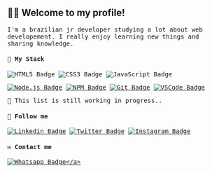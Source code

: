 ## :man_technologist: Welcome to my profile!
<samp>
 I'm a brazilian jr developer studying a lot about web developement. I really enjoy learning new things and sharing knowledge.


#### :rocket: My Stack
![HTML5 Badge](https://img.shields.io/badge/-HTML5-E34F26?style=flat&logo=html5&logoColor=white)
![CSS3 Badge](https://img.shields.io/badge/-CSS3-1572B6?style=flat&logo=css3&logoColor=white)
![JavaScript Badge](https://img.shields.io/badge/-JavaScript-yellow?style=flat&logo=javascript&logoColor=white)



<a href="https://nodejs.org" target="_blank"> ![Node.js Badge](https://img.shields.io/badge/-Node.js-339933?style=flat&logo=node.js&logoColor=white)</a>
<a href="https://npmjs.com" target="_blank"> ![NPM Badge](https://img.shields.io/badge/-NPM-CB3837?style=flat&logo=npm&logoColor=white)</a>
<a href="https://git-scm.com" target="_blank"> ![Git Badge](https://img.shields.io/badge/-Git-F05032?style=flat&logo=git&logoColor=white)</a>
<a href="https://code.visualstudio.com" target="_blank"> ![VSCode Badge](https://img.shields.io/badge/-VSCode-007ACC?style=flat&logo=visual-studio-code&logoColor=white)</a>

:construction: This list is still working in progress..

#### :link: Follow me

<a href="https://www.linkedin.com/in/bernardojachegou/" target="_blank">![Linkedin Badge](https://img.shields.io/badge/-LinkedIn-blue?style=flat&logo=Linkedin&logoColor=white&link=https://www.linkedin.com/in/bernardojachegou)</a>
<a href="https://twitter.com/bernardochegou" target="_blank">![Twitter Badge](https://img.shields.io/badge/-Twitter-1ca0f1?style=flat&labelColor=1ca0f1&logo=twitter&logoColor=white&link=https://twitter.com/bernardochegou)</a>
<a href="https://instagram.com/bernardojachegou" target="_blank">![Instagram Badge](https://img.shields.io/badge/-Instagram-E4405F?style=flat&logo=instagram&logoColor=white&link=https://instagram.com/bernardojachegou)</a>


#### :envelope: Contact me

<a href="https://api.whatsapp.com/send?phone=5577999999878&text=Olá!" target="_blank">![Whatsapp Badge](https://img.shields.io/badge/-Whatsapp-4CA143?style=flat&labelColor=4CA143&logo=whatsapp&logoColor=white&link=https://api.whatsapp.com/send?phone=5565981178109&text=Github!)</a>

